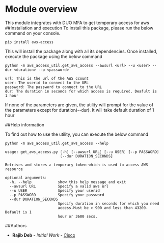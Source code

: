 # Module overview
This module integrates with DUO MFA to get temporary access for aws
##Installation and execution
To install this package, please run the below command on your console.

```
pip install aws-access
```
This will install the package along with all its dependencies.
Once installed, execute the package using the below command

```
python -m aws_access_util.get_aws_access --awsurl <url> --u <user> --dur <duration> --p <password>

url: This is the url of the AWS ccount
user: The userid to connect to the URL
password: The password to connect to the URL
dur: The duration in seconds for which access is required. Deafult is 1 hour
```
If none of the parameters are given, the utility will prompt for the value 
of the parameters except for duration(--dur). It will take default duration of 1 hour

##Help information

To find out how to use the utility, you can execute the below command

``` 
python -m aws_access_util.get_aws_access --help

usage: get_aws_access.py [-h] [--awsurl URL] [--u USER] [--p PASSWORD]
                         [--dur DURATION_SECONDS]

Retrives and stores a temporary token which is used to access AWS resource

optional arguments:
  -h, --help            show this help message and exit
  --awsurl URL          Specify a valid aws url
  --u USER              Specify your userid
  --p PASSWORD          Specify your password
  --dur DURATION_SECONDS
                        Specify duration in seconds for which you need
                        access.Must be > 900 and less than 43200. Default is 1
                        hour or 3600 secs.
```

##Authors

* **Rajib Deb** - *Initial Work* - [Cisco](rajdeb@cisco.com)